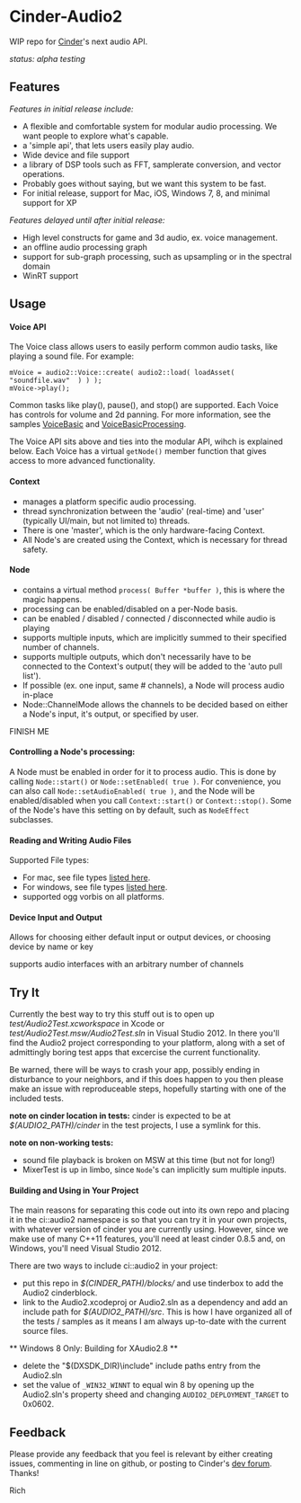# Cinder-Audio2

WIP repo for [Cinder][1]'s next audio API.

*status: alpha testing*


## Features


*Features in initial release include:*

- A flexible and comfortable system for modular audio processing.  We want people to explore what's capable.
- a 'simple api', that lets users easily play audio.
- Wide device and file support
- a library of DSP tools such as FFT, samplerate conversion, and vector operations.
- Probably goes without saying, but we want this system to be fast.
- For initial release, support for Mac, iOS, Windows 7, 8, and minimal support for XP

*Features delayed until after initial release:*

- High level constructs for game and 3d audio, ex. voice management.
- an offline audio processing graph
- support for sub-graph processing, such as upsampling or in the spectral domain
- WinRT support



## Usage

#### Voice API

The Voice class allows users to easily perform common audio tasks, like playing a sound file. For example:

```
mVoice = audio2::Voice::create( audio2::load( loadAsset( "soundfile.wav"  ) ) );
mVoice->play();
```

Common tasks like play(), pause(), and stop() are supported. Each Voice has controls for volume and 2d panning. For more information, see the samples [VoiceBasic](samples/VoiceBasic/src/VoiceBasicApp.cpp) and [VoiceBasicProcessing](samples/VoiceBasicProcessing/src/VoiceBasicProcessingApp.cpp).

The Voice API sits above and ties into the modular API, wihch is explained below. Each Voice has a virtual `getNode()` member function that gives access to more advanced functionality.

#### Context

* manages a platform specific audio processing.
* thread synchronization between the 'audio' (real-time) and 'user' (typically UI/main, but not limited to) threads.
* There is one 'master', which is the only hardware-facing Context.
* All Node's are created using the Context, which is necessary for thread safety.

#### Node

* contains a virtual method `process( Buffer *buffer )`, this is where the magic happens. 
* processing can be enabled/disabled on a per-Node basis.
* can be enabled / disabled / connected / disconnected while audio is playing
* supports multiple inputs, which are implicitly summed to their specified number of channels.
* supports multiple outputs, which don't necessarily have to be connected to the Context's output( they will be added to the 'auto pull list').
* If possible (ex. one input, same # channels), a Node will process audio in-place
* Node::ChannelMode allows the channels to be decided based on either a Node's input, it's output, or specified by user.


FINISH ME

#### Controlling a Node's processing:
 A Node must be enabled in order for it to process audio.  This is done by calling `Node::start()` or `Node::setEnabled( true )`. For convenience, you can also call `Node::setAudioEnabled( true )`, and the Node will be enabled/disabled when you call `Context::start()` or `Context::stop()`.  Some of the Node's have this setting on by default, such as `NodeEffect` subclasses.


#### Reading and Writing Audio Files

Supported File types:
- For mac, see file types [listed here][coreaudio-file-types].
- For windows, see file types [listed here][mediafoundation-file-types]. 
- supported ogg vorbis on all platforms.


####  Device Input and Output

Allows for choosing either default input or output devices, or choosing device by name or key

supports audio interfaces with an arbitrary number of channels


## Try It

Currently the best way to try this stuff out is to open up _test/Audio2Test.xcworkspace_ in Xcode or _test/Audio2Test.msw/Audio2Test.sln_ in Visual Studio 2012. In there you'll find the Audio2 project corresponding to your platform, along with a set of admittingly boring test apps that excercise the current functionality.

Be warned, there will be ways to crash your app, possibly ending in disturbance to your neighbors, and if this does happen to you then please make an issue with reproduceable steps, hopefully starting with one of the included tests.

__note on cinder location in tests:__ cinder is expected to be at _$(AUDIO2_PATH)/cinder_ in the test projects, I use a symlink for this.

__note on non-working tests:__

- sound file playback is broken on MSW at this time (but not for long!)
- MixerTest is up in limbo, since `Node`'s can implicitly sum multiple inputs. 


#### Building and Using in Your Project

The main reasons for separating this code out into its own repo and placing it in the ci::audio2 namespace is so that you can try it in your own projects, with whatever version of cinder you are currently using.  However, since we make use of many C++11 features, you'll need at least cinder 0.8.5 and, on Windows, you'll need Visual Studio 2012.

There are two ways to include ci::audio2 in your project:

- put this repo in _$(CINDER_PATH)/blocks/_ and use tinderbox to add the Audio2 cinderblock.
- link to the Audio2.xcodeproj or Audio2.sln as a dependency and add an include path for _$(AUDIO2_PATH)/src_.  This is how I have organized all of the tests / samples as it means I am always up-to-date with the current source files. 

** Windows 8 Only: Building for XAudio2.8 **

* delete the "$(DXSDK_DIR)\include" include paths entry from the Audio2.sln
* set the value of `_WIN32_WINNT` to equal win 8 by opening up the Audio2.sln's property sheed and changing `AUDIO2_DEPLOYMENT_TARGET` to 0x0602.


## Feedback

Please provide any feedback that you feel is relevant by either creating issues, commenting in line on github, or posting to Cinder's [dev forum][2]. Thanks!

Rich


[1]: https://github.com/cinder/cinder
[2]: https://forum.libcinder.org/#Forum/developing-cinder
[coreaudio-file-types]: https://developer.apple.com/library/ios/documentation/MusicAudio/Conceptual/CoreAudioOverview/SupportedAudioFormatsMacOSX/SupportedAudioFormatsMacOSX.html
[mediafoundation-file-types]: http://msdn.microsoft.com/en-us/library/windows/desktop/dd757927(v=vs.85).aspx